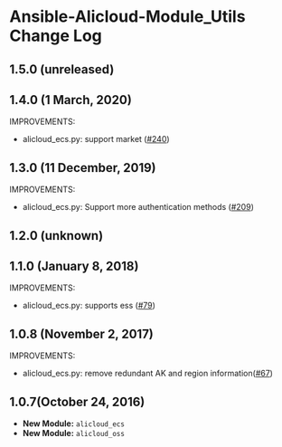 # Ansible-Alicloud-Module_Utils Change Log
## 1.5.0 (unreleased)

## 1.4.0 (1 March, 2020)

IMPROVEMENTS:

   * alicloud_ecs.py: support market ([#240](https://github.com/alibaba/ansible-provider/pull/240))


## 1.3.0 (11 December, 2019)

IMPROVEMENTS:

   * alicloud_ecs.py: Support more authentication methods ([#209](https://github.com/alibaba/ansible-provider/pull/209))


## 1.2.0 (unknown)

## 1.1.0 (January 8, 2018)

IMPROVEMENTS:

   * alicloud_ecs.py: supports ess ([#79](https://github.com/alibaba/footmark/pull/79))

## 1.0.8 (November 2, 2017)

IMPROVEMENTS:

  * alicloud_ecs.py: remove redundant AK and region information([#67](https://github.com/alibaba/footmark/pull/67))

## 1.0.7(October 24, 2016)

  * **New Module:** `alicloud_ecs`
  * **New Module:** `alicloud_oss`
